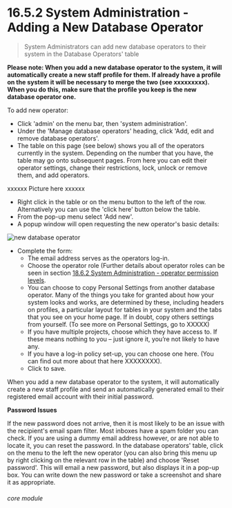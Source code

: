 # 16.5.2    System Administration - Adding a New Database Operator


> System Administrators can add new database operators to their system in the Database Operators' table

**Please note: When you add a new database operator to the system, it will automatically create a new staff profile for them. If already have a profile on the system it will be necessary to merge the two (see xxxxxxxxx). When you do this, make sure that the profile you keep is the new database operator one.**

To add new operator:

- Click 'admin' on the menu bar, then 'system administration'.
- Under the 'Manage database operators' heading, click 'Add, edit and remove database operators'.
- The table on this page (see below) shows you all of the operators currently in the system. Depending on the number that you have, the table may go onto subsequent pages. From here you can edit their operator settings, change their restrictions, lock, unlock or remove them, and add operators.

xxxxxx Picture here xxxxxx

- Right click in the table or on the menu button to the left of the row. Alternatively you can use the 'click here' button below the table.
- From the pop-up menu select 'Add new'. 
- A popup window will open requesting the new operator's basic details:

![new database operator](150a.png)

- Complete the form:
   - The email address serves as the operators log-in.
   - Choose the operator role (Further details about operator roles can be seen in section [18.6.2  System Administration - operator permission levels](/help/index/p/18.6.2).
   - You can choose to copy Personal Settings from another database operator. Many of the things you take for granted about how your system looks and works, are determined by these, including headers on profiles, a particular layout for tables in your system and the tabs that you see on your home page. If in doubt, copy others settings from yourself. (To see more on Personal Settings, go to XXXXX)
   - If you have multiple projects, choose which they have access to.  If these means nothing to you – just ignore it, you’re not likely to have any.
   - If you have a log-in policy set-up, you can choose one here.  (You can find out more about that here XXXXXXXX).
   - Click to save.

When you add a new database operator to the system, it will automatically create a new staff profile and send an automatically generated email to their registered email account with their initial password.



**Password Issues**

If the new password does not arrive, then it is most likely to be an issue with the recipient's email spam filter. Most inboxes have a spam folder you can check. If you are using a dummy email address however, or are not able to locate it, you can reset the password.  In the database operators' table, click on the menu to the left the new operator (you can also bring this menu up by right clicking on the relevant row in the table) and choose 'Reset password'. This will email a new password, but also displays it in a pop-up box. You can write down the new password or take a screenshot and share it as appropriate.


###### core module

